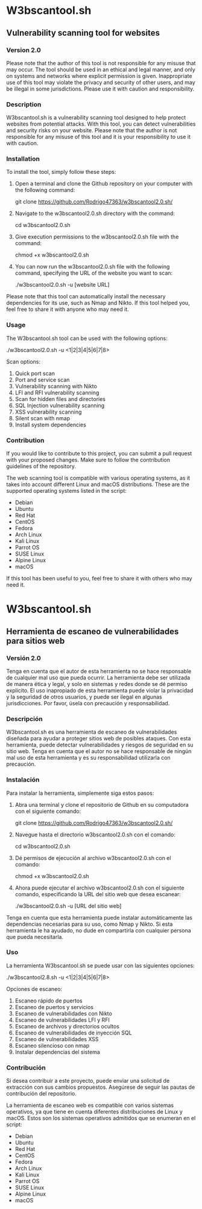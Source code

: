 # W3bscantool.sh
## Vulnerability scanning tool for websites
### Version 2.0

Please note that the author of this tool is not responsible for any misuse that may occur. The tool should be used in an ethical and legal manner, and only on systems and networks where explicit permission is given. Inappropriate use of this tool may violate the privacy and security of other users, and may be illegal in some jurisdictions. Please use it with caution and responsibility.

### Description

W3bscantool.sh is a vulnerability scanning tool designed to help protect websites from potential attacks. With this tool, you can detect vulnerabilities and security risks on your website. Please note that the author is not responsible for any misuse of this tool and it is your responsibility to use it with caution.

### Installation

To install the tool, simply follow these steps:

1. Open a terminal and clone the Github repository on your computer with the following command:

   git clone https://github.com/Rodrigo47363/w3bscantool2.0.sh/

2. Navigate to the w3bscantool2.0.sh directory with the command:

   cd w3bscantool2.0.sh

3. Give execution permissions to the w3bscantool2.0.sh file with the command:

   chmod +x w3bscantool2.0.sh

4. You can now run the w3bscantool2.0.sh file with the following command, specifying the URL of the website you want to scan:

   ./w3bscantool2.0.sh -u [website URL]

Please note that this tool can automatically install the necessary dependencies for its use, such as Nmap and Nikto. If this tool helped you, feel free to share it with anyone who may need it.

### Usage

The W3bscantool.sh tool can be used with the following options:

./w3bscantool2.0.sh -u <url> <1|2|3|4|5|6|7|8>

Scan options:

1. Quick port scan
2. Port and service scan
3. Vulnerability scanning with Nikto
4. LFI and RFI vulnerability scanning
5. Scan for hidden files and directories
6. SQL Injection vulnerability scanning
7. XSS vulnerability scanning
8. Silent scan with nmap
9. Install system dependencies

### Contribution

If you would like to contribute to this project, you can submit a pull request with your proposed changes. Make sure to follow the contribution guidelines of the repository.

The web scanning tool is compatible with various operating systems, as it takes into account different Linux and macOS distributions. These are the supported operating systems listed in the script:

- Debian
- Ubuntu
- Red Hat
- CentOS
- Fedora
- Arch Linux
- Kali Linux
- Parrot OS
- SUSE Linux
- Alpine Linux
- macOS

If this tool has been useful to you, feel free to share it with others who may need it.

# W3bscantool.sh
## Herramienta de escaneo de vulnerabilidades para sitios web
### Versión 2.0

Tenga en cuenta que el autor de esta herramienta no se hace responsable de cualquier mal uso que pueda ocurrir. La herramienta debe ser utilizada de manera ética y legal, y solo en sistemas y redes donde se dé permiso explícito. El uso inapropiado de esta herramienta puede violar la privacidad y la seguridad de otros usuarios, y puede ser ilegal en algunas jurisdicciones. Por favor, úsela con precaución y responsabilidad.

### Descripción

W3bscantool.sh es una herramienta de escaneo de vulnerabilidades diseñada para ayudar a proteger sitios web de posibles ataques. Con esta herramienta, puede detectar vulnerabilidades y riesgos de seguridad en su sitio web. Tenga en cuenta que el autor no se hace responsable de ningún mal uso de esta herramienta y es su responsabilidad utilizarla con precaución.

### Instalación

Para instalar la herramienta, simplemente siga estos pasos:

1. Abra una terminal y clone el repositorio de Github en su computadora con el siguiente comando:

   git clone https://github.com/Rodrigo47363/w3bscantool2.0.sh/

2. Navegue hasta el directorio w3bscantool2.0.sh con el comando:

   cd w3bscantool2.0.sh

3. Dé permisos de ejecución al archivo w3bscantool2.0.sh con el comando:

   chmod +x w3bscantool2.0.sh

4. Ahora puede ejecutar el archivo w3bscantool2.0.sh con el siguiente comando, especificando la URL del sitio web que desea escanear:

   ./w3bscantool2.0.sh -u [URL del sitio web]

Tenga en cuenta que esta herramienta puede instalar automáticamente las dependencias necesarias para su uso, como Nmap y Nikto. Si esta herramienta le ha ayudado, no dude en compartirla con cualquier persona que pueda necesitarla.

### Uso

La herramienta W3bscantool.sh se puede usar con las siguientes opciones:

./w3bscantool2.8.sh -u <url> <1|2|3|4|5|6|7|8>

Opciones de escaneo:

1. Escaneo rápido de puertos
2. Escaneo de puertos y servicios
3. Escaneo de vulnerabilidades con Nikto
4. Escaneo de vulnerabilidades LFI y RFI
5. Escaneo de archivos y directorios ocultos
6. Escaneo de vulnerabilidades de inyección SQL
7. Escaneo de vulnerabilidades XSS
8. Escaneo silencioso con nmap
9. Instalar dependencias del sistema

### Contribución

Si desea contribuir a este proyecto, puede enviar una solicitud de extracción con sus cambios propuestos. Asegúrese de seguir las pautas de contribución del repositorio.

La herramienta de escaneo web es compatible con varios sistemas operativos, ya que tiene en cuenta diferentes distribuciones de Linux y macOS. Estos son los sistemas operativos admitidos que se enumeran en el script:

- Debian
- Ubuntu
- Red Hat
- CentOS
- Fedora
- Arch Linux
- Kali Linux
- Parrot OS
- SUSE Linux
- Alpine Linux
- macOS


